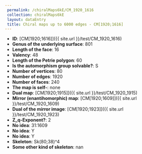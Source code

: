 ```yaml
--- 
 permalink: /chiralMaps6kE/CM_1920_1616 
 collection: chiralMaps6kE
 layout: dataEntry
 title: Chiral maps up to 6000 edges - CM[1920;1616]
---
```


- **ID**: [CM[1920;1616]]({{ site.url }}/test/CM_1920_1616)
- **Genus of the underlying surface**: 801
- **Length of the face**: 16
- **Valency**: 48
- **Length of the Petrie polygon**: 60
- **Is the automorphism group solvable?**: S
- **Number of vertices**: 80
- **Number of edges**: 1920
- **Number of faces**: 240
- **The map is self-**: none
- **Dual map**: [CM[1920;1915]]({{ site.url }}/test/CM_1920_1915)
- **Mirror (enantihomorphic) map**: [CM[1920;1609]]({{ site.url }}/test/CM_1920_1609)
- **Dual of the mirror image**: [CM[1920;1923]]({{ site.url }}/test/CM_1920_1923)
- **Z_q-Exponent?**: 2
- **No idea**:  31:1609
- **No idea**: Y
- **No idea**: Y
- **Skeleton**: Sk(80;38)^4
- **Some other kind of skeleton**: nan
